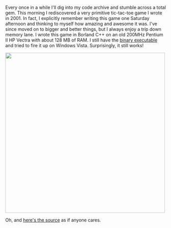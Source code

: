 Every once in a while I'll dig into my code archive and stumble across a total gem.  This morning I rediscovered a very primitive tic-tac-toe game I wrote in 2001.  In fact, I explicitly remember writing this game one Saturday afternoon and thinking to myself how amazing and awesome it was.  I've since moved on to bigger and better things, but I always enjoy a trip down memory lane.  I wrote this game in Borland C++ on an old 200MHz Pentium II HP Vectra with about 128 MB of RAM.  I still have the [binary executable](static/entries/my-first-tic-tac-toe-game/tic-tac-toe.zip) and tried to fire it up on Windows Vista.  Surprisingly, it still works!

<img src="https://raw.githubusercontent.com/markkolich/blog/master/content/static/entries/my-first-tic-tac-toe-game/tic-tac-toe2.png" width="500">

Oh, and [here's the source](static/entries/my-first-tic-tac-toe-game/tic-tac-toe-everything.zip) as if anyone cares.

<!--- tags: c, games -->